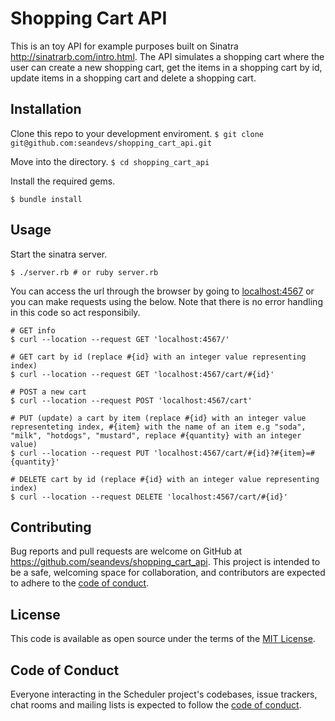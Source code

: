 # Shopping Cart API
This is an toy API for example purposes built on Sinatra <http://sinatrarb.com/intro.html>. The API simulates a shopping cart where the user can create a new shopping cart, get the items in a shopping cart by id, update items in a shopping cart and delete a shopping cart.

## Installation
Clone this repo to your development enviroment.
`$ git clone git@github.com:seandevs/shopping_cart_api.git`

Move into the directory.
`$ cd shopping_cart_api`

Install the required gems.
```
$ bundle install
```

## Usage

Start the sinatra server.
```
$ ./server.rb # or ruby server.rb
```

You can access the url through the browser by going to <localhost:4567> or you can make requests using the below. Note that there is no error handling in this code so act responsibily.

```
# GET info
$ curl --location --request GET 'localhost:4567/'

# GET cart by id (replace #{id} with an integer value representing index)
$ curl --location --request GET 'localhost:4567/cart/#{id}'

# POST a new cart
$ curl --location --request POST 'localhost:4567/cart'

# PUT (update) a cart by item (replace #{id} with an integer value representeting index, #{item} with the name of an item e.g "soda", "milk", "hotdogs", "mustard", replace #{quantity} with an integer value)
$ curl --location --request PUT 'localhost:4567/cart/#{id}?#{item}=#{quantity}'

# DELETE cart by id (replace #{id} with an integer value representing index)
$ curl --location --request DELETE 'localhost:4567/cart/#{id}'
```

## Contributing

Bug reports and pull requests are welcome on GitHub at https://github.com/seandevs/shopping_cart_api. This project is intended to be a safe, welcoming space for collaboration, and contributors are expected to adhere to the [code of conduct](https://github.com/seandevs/shopping_cart_api/CODE_OF_CONDUCT.md).

## License

This code is available as open source under the terms of the [MIT License](https://opensource.org/licenses/MIT).

## Code of Conduct

Everyone interacting in the Scheduler project's codebases, issue trackers, chat rooms and mailing lists is expected to follow the [code of conduct](https://github.com/seandevs/shopping_cart_api/CODE_OF_CONDUCT.md).


